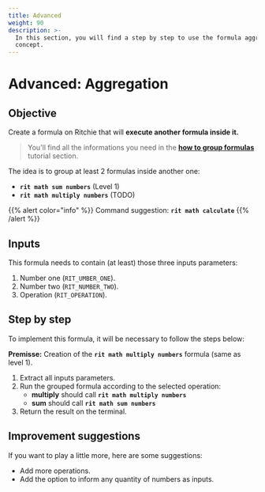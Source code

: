 ```yaml
---
title: Advanced 
weight: 90
description: >-
  In this section, you will find a step by step to use the formula aggregation
  concept.
---
```


# Advanced: Aggregation

## Objective

Create a formula on Ritchie that will **execute another formula inside it.**

> You'll find all the informations you need in the [**how to group formulas**](/docs-ritchie/formulas/group-formulas/) tutorial section.

  
The idea is to group at least 2 formulas inside another one: 

* **`rit math sum numbers`** \(Level 1\)
* **`rit math multiply numbers`** \(TODO\)

{{% alert color="info" %}}
Command suggestion: **`rit math calculate`**
{{% /alert %}}

## Inputs

This formula needs to contain \(at least\) those three inputs parameters:

1. Number one \(`RIT_UMBER_ONE`\). 
2. Number two \(`RIT_NUMBER_TWO`\). 
3. Operation \(`RIT_OPERATION`\).

## Step by step

To implement this formula, it will be necessary to follow the steps below:

**Premisse:** Creation of the **`rit math multiply numbers`** formula \(same as level 1\).

1. Extract all inputs parameters. 
2. Run the grouped formula according to the selected operation:
   * **multiply** should call **`rit math multiply numbers`**
   * **sum** should call **`rit math sum numbers`**
3. Return the result on the terminal.

## Improvement suggestions

 If you want to play a little more, here are some suggestions:

* Add more operations. 
* Add the option to inform any quantity of numbers as inputs.
